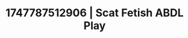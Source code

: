 ---
categories:
- Erotic art direction
- Self-pleasure
- Breath play
- Romantasy erotica
- Dirty mind games
image: /assets/images/1747787512906.jpg
layout: post
seo:
  description: Featured content with premium ABDL Play, Scat Fetish. HD images available.
  keywords: ABDL Play, Scat Fetish
  og_image: /assets/images/1747787512906.jpg
  schema_type: VisualArtwork
tags:
- ABDL Play
- Scat Fetish
- '#1747787512906'
title: 1747787512906 | Scat Fetish ABDL Play
---